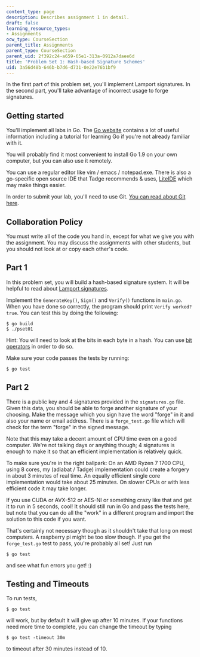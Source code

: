 ```yaml
---
content_type: page
description: Describes assignment 1 in detail.
draft: false
learning_resource_types:
- Assignments
ocw_type: CourseSection
parent_title: Assignments
parent_type: CourseSection
parent_uid: 2f392c24-a659-65e1-313a-0912a7daee6d
title: 'Problem Set 1: Hash-based Signature Schemes'
uid: 3a56d48b-646b-b7d6-d731-0e22e76b1bf9
---
```

In the first part of this problem set, you'll implement Lamport signatures. In the second part, you'll take advantage of incorrect usage to forge signatures.

## Getting started

You'll implement all labs in Go. The [Go website](https://golang.org/) contains a lot of useful information including a tutorial for learning Go if you're not already familiar with it.

You will probably find it most convenient to install Go 1.9 on your own computer, but you can also use it remotely.

You can use a regular editor like vim / emacs / notepad.exe. There is also a go-specific open source IDE that Tadge recommends & uses, [LiteIDE](https://github.com/visualfc/liteide) which may make things easier.

In order to submit your lab, you'll need to use Git. [You can read about Git here](https://www.kernel.org/pub/software/scm/git/docs/user-manual.html).

## Collaboration Policy

You must write all of the code you hand in, except for what we give you with the assignment. You may discuss the assignments with other students, but you should not look at or copy each other's code.

## Part 1

In this problem set, you will build a hash-based signature system. It will be helpful to read about [Lamport signatures](https://en.wikipedia.org/wiki/Lamport_signature).

Implement the `GenerateKey()`, `Sign()` and `Verify()` functions in `main.go`. When you have done so correctly, the program should print `Verify worked? true`. You can test this by doing the following:

`$ go build`   
`$ ./pset01`

Hint: You will need to look at the bits in each byte in a hash. You can use [bit operators](https://medium.com/learning-the-go-programming-language/bit-hacking-with-go-e0acee258827) in order to do so.

Make sure your code passes the tests by running:

`$ go test`

## Part 2

There is a public key and 4 signatures provided in the `signatures.go` file. Given this data, you should be able to forge another signature of your choosing. Make the message which you sign have the word "forge" in it and also your name or email address. There is a `forge_test.go` file which will check for the term "forge" in the signed message.

Note that this may take a decent amount of CPU time even on a good computer. We're not talking days or anything though; 4 signatures is enough to make it so that an efficient implementation is relatively quick.

To make sure you're in the right ballpark: On an AMD Ryzen 7 1700 CPU, using 8 cores, my (adiabat / Tadge) implementation could create a forgery in about 3 minutes of real time. An equally efficient single core implementation would take about 25 minutes. On slower CPUs or with less efficient code it may take longer.

If you use CUDA or AVX-512 or AES-NI or something crazy like that and get it to run in 5 seconds, cool! It should still run in Go and pass the tests here, but note that you can do all the "work" in a different program and import the solution to this code if you want.

That's certainly not necessary though as it shouldn't take that long on most computers. A raspberry pi might be too slow though. If you get the `forge_test.go` test to pass, you're probably all set! Just run

`$ go test`

and see what fun errors you get! :)

## Testing and Timeouts

To run tests,

`$ go test`

will work, but by default it will give up after 10 minutes. If your functions need more time to complete, you can change the timeout by typing

`$ go test -timeout 30m`

to timeout after 30 minutes instead of 10.
